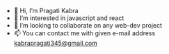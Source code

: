 - 👋 Hi, I’m Pragati Kabra
- 👀 I’m interested in javascript and react   
- 💞️ I’m looking to collaborate on any web-dev project
- 📫 You can contact me with given e-mail address kabrapragati345@gmail.com

<!---
Pragati2001/Pragati2001 is a ✨ special ✨ repository because its `README.md` (this file) appears on your GitHub profile.
You can click the Preview link to take a look at your changes.
--->
